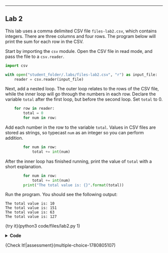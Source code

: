 ----------

## Lab 2

This lab uses a comma delimited CSV file `files-lab2.csv`, which contains integers. There are three columns and four rows. The program below will print the sum for each row in the CSV.

Start by importing the `csv` module. Open the CSV file in read mode, and pass the file to a `csv.reader`.

```python
import csv

with open("student_folder/.labs/files-lab2.csv", "r") as input_file:
    reader = csv.reader(input_file)
```

Next, add a nested loop. The outer loop relates to the rows of the CSV file, while the inner loop will go through the numbers in each row. Declare the variable `total` after the first loop, but before the second loop. Set `total` to 0.

```python
    for row in reader:
        total = 0
        for num in row:
```

Add each number in the row to the variable `total`. Values in CSV files are stored as strings, so typecast `num` as an integer so you can perform addition.

```python
        for num in row:
            total += int(num)
```

After the inner loop has finished running, print the value of `total` with a short explanation.

```python
        for num in row:
            total += int(num)
        print("The total value is: {}".format(total))
```

Run the program. You should see the following output:

```text
The total value is: 10
The total value is: 151
The total value is: 63
The total value is: 127
```

{try it}(python3 code/files/lab2.py 1)

<details>
  <summary><strong>Code</strong></summary>
  
  ```python
  import csv

  with open("student_folder/.labs/files-lab2.csv", "r") as input_file:
      reader = csv.reader(input_file)
      for row in reader:
          total = 0
          for num in row:
              total += int(num)
          print("The total value is: {}".format(total))
  ```
  
</details>

{Check It!|assessment}(multiple-choice-1780805107)
